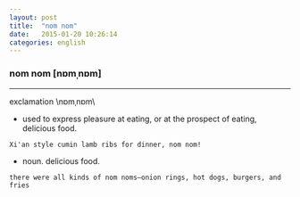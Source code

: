 ```yaml
---
layout: post
title:  "nom nom"
date:   2015-01-20 10:26:14 
categories: english
---
```

### nom nom [nɒmˌnɒm]
-----------
exclamation \nɒmˌnɒm\

- used to express pleasure at eating, or at the prospect of eating, delicious food.

`Xi'an style cumin lamb ribs for dinner, nom nom!`

- noun. delicious food.

`there were all kinds of nom noms—onion rings, hot dogs, burgers, and fries`